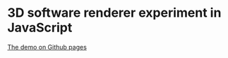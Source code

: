 # 3D software renderer experiment in JavaScript

[The demo on Github pages](https://denniebee.github.io/3D-software-render-experiment-js/)
